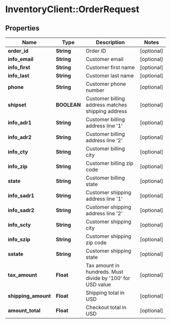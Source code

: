 # InventoryClient::OrderRequest

## Properties
Name | Type | Description | Notes
------------ | ------------- | ------------- | -------------
**order_id** | **String** | Order ID | [optional] 
**info_email** | **String** | Customer email | [optional] 
**info_first** | **String** | Customer first name | [optional] 
**info_last** | **String** | Customer last name | [optional] 
**phone** | **String** | Customer phone number | [optional] 
**shipset** | **BOOLEAN** | Customer billing address matches shipping address | [optional] 
**info_adr1** | **String** | Customer billing address line &#39;1&#39; | [optional] 
**info_adr2** | **String** | Customer billing address line &#39;2&#39; | [optional] 
**info_cty** | **String** | Customer billing city | [optional] 
**info_zip** | **String** | Customer billing zip code | [optional] 
**state** | **String** | Customer billing state | [optional] 
**info_sadr1** | **String** | Customer shipping address line &#39;1&#39; | [optional] 
**info_sadr2** | **String** | Customer shipping address line &#39;2&#39; | [optional] 
**info_scty** | **String** | Customer shipping city | [optional] 
**info_szip** | **String** | Customer shipping zip code | [optional] 
**sstate** | **String** | Customer shipping state | [optional] 
**tax_amount** | **Float** | Tax amount in hundreds. Must divide by &#39;100&#39; for USD value | [optional] 
**shipping_amount** | **Float** | Shipping total in USD | [optional] 
**amount_total** | **Float** | Checkout total in USD | [optional] 



